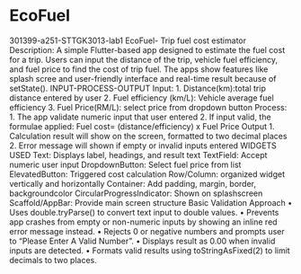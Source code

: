 # EcoFuel
301399-a251-STTGK3013-lab1
EcoFuel- Trip fuel cost estimator
Description:
A simple Flutter-based app designed to estimate the fuel cost for a trip. Users can input the distance of the trip, vehicle fuel efficiency, and fuel price to find the cost of trip fuel. The apps show features like splash scree and user-friendly interface and real-time result because of setState().
INPUT-PROCESS-OUTPUT
Input:
1.
Distance(km):total trip distance entered by user
2.
Fuel efficiency (km/L): Vehicle average fuel efficiency
3.
Fuel Price(RM/L): select price from dropdown button
Process:
1.
The app validate numeric input that user entered
2.
If input valid, the formulae applied:
Fuel cost= (distance/efficiency) x Fuel Price
Output
1.
Calculation result will show on the screen, formatted to two decimal places
2.
Error message will shown if empty or invalid inputs entered
WIDGETS USED
Text: Displays label, headings, and result text
TextField: Accept numeric user input
DropdownButton: Select fuel price from list
ElevatedButton: Triggered cost calculation
Row/Column: organized widget vertically and horizontally
Container: Add padding, margin, border, backgroundcolor
CircularProgressIndicator: Shown on splashscreen
Scaffold/AppBar: Provide main screen structure
Basic Validation Approach
•
Uses double.tryParse() to convert text input to double values.
•
Prevents app crashes from empty or non-numeric inputs by showing an inline red error message instead.
•
Rejects 0 or negative numbers and prompts user to “Please Enter A Valid Number”.
•
Displays result as 0.00 when invalid inputs are detected.
•
Formats valid results using toStringAsFixed(2) to limit decimals to two places.
